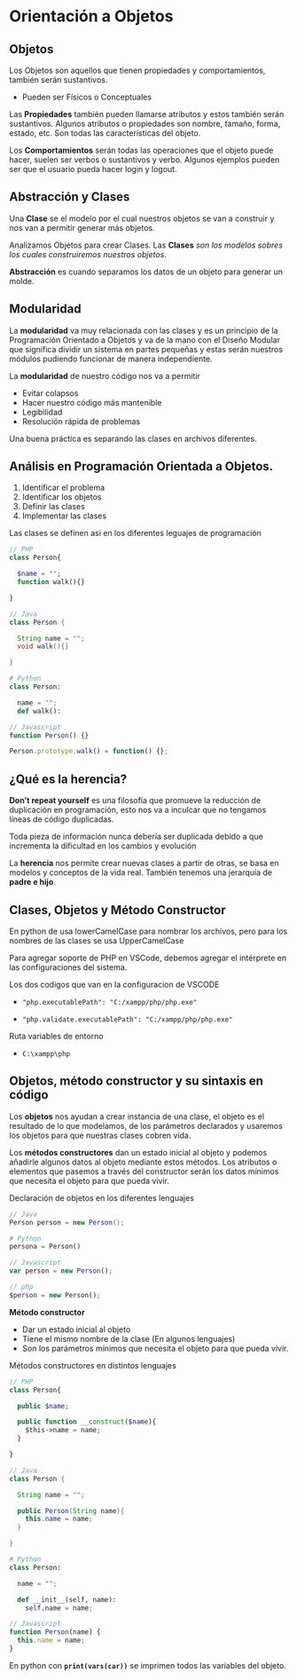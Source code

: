 # Orientación a Objetos

## Objetos

Los Objetos son aquellos que tienen propiedades y comportamientos, también serán sustantivos.

- Pueden ser Físicos o Conceptuales

Las **Propiedades** también pueden llamarse atributos y estos también serán sustantivos. Algunos atributos o propiedades son nombre, tamaño, forma, estado, etc. Son todas las características del objeto.

Los **Comportamientos** serán todas las operaciones que el objeto puede hacer, suelen ser verbos o sustantivos y verbo. Algunos ejemplos pueden ser que el usuario pueda hacer login y logout.

## Abstracción y Clases

Una **Clase** se el modelo por el cual nuestros objetos se van a construir y nos van a permitir generar más objetos.

Analizamos Objetos para crear Clases. Las **Clases** _son los modelos sobres los cuales construiremos nuestros objetos_.

**Abstracción** es cuando separamos los datos de un objeto para generar un molde.

## Modularidad

La **modularidad** va muy relacionada con las clases y es un principio de la Programación Orientado a Objetos y va de la mano con el Diseño Modular que significa dividir un sistema en partes pequeñas y estas serán nuestros módulos pudiendo funcionar de manera independiente.

La **modularidad** de nuestro código nos va a permitir

- Evitar colapsos
- Hacer nuestro código más mantenible
- Legibilidad
- Resolución rápida de problemas

Una buena práctica es separando las clases en archivos diferentes.

## Análisis en Programación Orientada a Objetos.

1. Identificar el problema
2. Identificar los objetos
3. Definir las clases
4. Implementar las clases

Las clases se definen así en los diferentes leguajes de programación

```php
// PHP
class Person{

  $name = "";
  function walk(){}

}
```

```java
// Java
class Person {

  String name = "";
  void walk(){}

}
```

```python
# Python
class Person:

  name = "";
  def walk():

```

```js
// Javascript
function Person() {}

Person.prototype.walk() = function() {};
```

## ¿Qué es la herencia?

**Don’t repeat yourself** es una filosofía que promueve la reducción de duplicación en programación, esto nos va a inculcar que no tengamos líneas de código duplicadas.

Toda pieza de información nunca debería ser duplicada debido a que incrementa la dificultad en los cambios y evolución

La **herencia** nos permite crear nuevas clases a partir de otras, se basa en modelos y conceptos de la vida real. También tenemos una jerarquía de **padre e hijo**.

## Clases, Objetos y Método Constructor

En python de usa lowerCamelCase para nombrar los archivos, pero para los nombres de las clases se usa UpperCamelCase

Para agregar soporte de PHP en VSCode, debemos agregar el intérprete en las configuraciones del sistema.

Los dos codigos que van en la configuracion de VSCODE

- `"php.executablePath": "C:/xampp/php/php.exe"`

- `"php.validate.executablePath": "C:/xampp/php/php.exe"`

Ruta variables de entorno

- `C:\xampp\php`

## Objetos, método constructor y su sintaxis en código

Los **objetos** nos ayudan a crear instancia de una clase, el objeto es el resultado de lo que modelamos, de los parámetros declarados y usaremos los objetos para que nuestras clases cobren vida.

Los **métodos constructores** dan un estado inicial al objeto y podemos añadirle algunos datos al objeto mediante estos métodos. Los atributos o elementos que pasemos a través del constructor serán los datos mínimos que necesita el objeto para que pueda vivir.

Declaración de objetos en los diferentes lenguajes

```java
// Java
Person person = new Person();
```

```python
# Python
persona = Person()
```

```js
// Javascript
var person = new Person();
```

```php
// php
$person = new Person();
```

**Método constructor**

- Dar un estado inicial al objeto
- Tiene el mismo nombre de la clase (En algunos lenguajes)
- Son los parámetros mínimos que necesita el objeto para que pueda vivir.

Métodos constructores en distintos lenguajes

```php
// PHP
class Person{

  public $name;

  public function __construct($name){
    $this->name = name;
  }

}
```

```java
// Java
class Person {

  String name = "";

  public Person(String name){
    this.name = name;
  }

}
```

```python
# Python
class Person:

  name = "";

  def __init__(self, name):
    self.name = name;

```

```js
// Javascript
function Person(name) {
  this.name = name;
}
```

En python con **`print(vars(car))`** se imprimen todos las variables del objeto.
